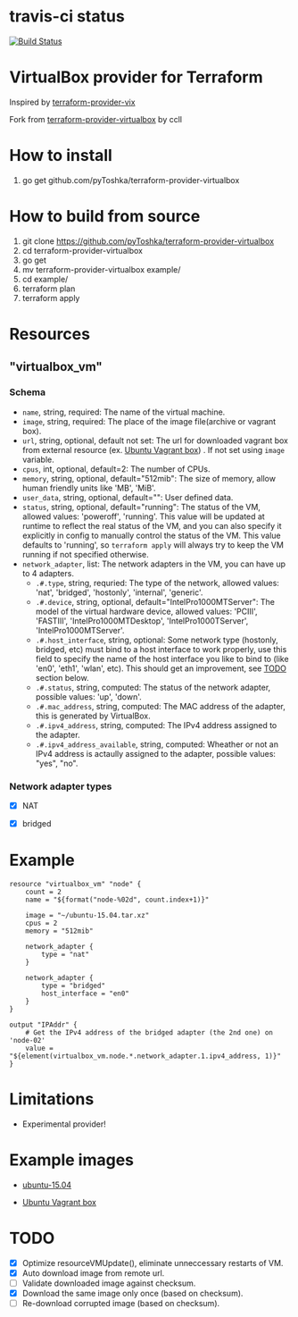 # travis-ci status

[![Build Status](https://travis-ci.org/pyToshka/terraform-provider-virtualbox.svg?branch=master)](https://travis-ci.org/pyToshka/terraform-provider-virtualbox)

# VirtualBox provider for Terraform

Inspired by [terraform-provider-vix](https://github.com/hooklift/terraform-provider-vix)

Fork from [terraform-provider-virtualbox](https://github.com/ccll/terraform-provider-virtualbox) by ccll

# How to install

1. go get github.com/pyToshka/terraform-provider-virtualbox

# How to build from source

1. git clone https://github.com/pyToshka/terraform-provider-virtualbox
2. cd terraform-provider-virtualbox
3. go get
4. mv terraform-provider-virtualbox example/
5. cd example/
6. terraform plan
7. terraform apply

# Resources

## "virtualbox_vm"

### Schema

- `name`, string, required: The name of the virtual machine.
- `image`, string, required: The place  of the image file(archive or vagrant box).
- `url`, string, optional, default not set: The url for downloaded vagrant box from external resource (ex. [Ubuntu Vagrant box](https://atlas.hashicorp.com/ubuntu/boxes/trusty64/versions/14.04/providers/virtualbox.box])) . If not set using `image` variable.
- `cpus`, int, optional, default=2: The number of CPUs.
- `memory`, string, optional, default="512mib": The size of memory, allow human friendly units like 'MB', 'MiB'.
- `user_data`, string, optional, default="": User defined data.
- `status`, string, optional, default="running": The status of the VM, allowed values: 'poweroff', 'running'. This value will be updated at runtime to reflect the real status of the VM, and you can also specify it explicitly in config to manually control the status of the VM. This value defaults to 'running', so `terraform apply` will always try to keep the VM running if not specified otherwise.
- `network_adapter`, list: The network adapters in the VM, you can have up to 4 adapters.
  - `.#.type`, string, requried: The type of the network, allowed values: 'nat', 'bridged', 'hostonly', 'internal', 'generic'.
  - `.#.device`, string, optional, default="IntelPro1000MTServer": The model of the virtual hardware device, allowed values: 'PCIII', 'FASTIII', 'IntelPro1000MTDesktop', 'IntelPro1000TServer', 'IntelPro1000MTServer'.
  - `.#.host_interface`, string, optional: Some network type (hostonly, bridged, etc) must bind to a host interface to work properly, use this field to specify the name of the host interface you like to bind to (like 'en0', 'eth1', 'wlan', etc). This should get an improvement, see [TODO](#todo) section below.
  - `.#.status`, string, computed: The status of the network adapter, possible values: 'up', 'down'.
  - `.#.mac_address`, string, computed: The MAC address of the adapter, this is generated by VirtualBox.
  - `.#.ipv4_address`, string, computed: The IPv4 address assigned to the adapter.
  - `.#.ipv4_address_available`, string, computed: Wheather or not an IPv4 address is actaully assigned to the adapter, possible values: "yes", "no".

### Network adapter types
- [x] NAT
- [x] bridged


# Example

```
resource "virtualbox_vm" "node" {
    count = 2
    name = "${format("node-%02d", count.index+1)}"

    image = "~/ubuntu-15.04.tar.xz"
    cpus = 2
    memory = "512mib"

    network_adapter {
        type = "nat"
    }

    network_adapter {
        type = "bridged"
        host_interface = "en0"
    }
}

output "IPAddr" {
    # Get the IPv4 address of the bridged adapter (the 2nd one) on 'node-02'
    value = "${element(virtualbox_vm.node.*.network_adapter.1.ipv4_address, 1)}"
}

```

# Limitations

- Experimental provider!

# Example images

- [ubuntu-15.04](https://github.com/ccll/terraform-provider-virtualbox-images/releases/tag/ubuntu-15.04)

- [Ubuntu Vagrant box](https://atlas.hashicorp.com/ubuntu/boxes/trusty64/versions/14.04/providers/virtualbox.box])


# TODO

- [x] Optimize resourceVMUpdate(), eliminate unneccessary restarts of VM.
- [x] Auto download image from remote url.
- [ ] Validate downloaded image against checksum.
- [x] Download the same image only once (based on checksum).
- [ ] Re-download corrupted image (based on checksum).
